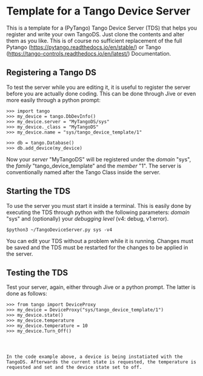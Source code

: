 # Template for a Tango Device Server
This is a template for a (PyTango) Tango Device Server (TDS) that helps you register and write your own TangoDS. Just clone the contents and alter them as you like. This is of course no sufficient replacement of the full Pytango (https://pytango.readthedocs.io/en/stable/) or Tango (https://tango-controls.readthedocs.io/en/latest/) Documentation.

## Registering a Tango DS
To test the server while you are editing it, it is useful to register the server before you are actually done coding. This can be done through Jive or even more easily through a python prompt:

<pre>
<code>>>> import tango
>>> my_device = tango.DbDevInfo()
>>> my_device.server = "MyTangoDS/sys"
>>> my_device._class = "MyTangoDS"
>>> my_device.name = "sys/tango_device_template/1"

>>> db = tango.Database()
>>> db.add_device(my_device)</code>
</pre>

Now your <em>server</em> "MyTangoDS" will be registered under the <em>domain</em> "sys", the <em>family</em> "tango_device_template" and the <em>member</em> "1". The server is conventionally named after the Tango Class inside the server.

## Starting the TDS
To use the server you must start it inside a terminal. This is easily done by executing the TDS through python with the following parameters: <em>domain</em> "sys" and (optionally) your <em>debugging level</em> (v4: debug, v1:error).

<pre>
<code>$python3 ~/TangoDeviceServer.py sys -v4</code>
</pre>

You can edit your TDS without a problem while it is running. Changes must be saved and the TDS must be restarted for the changes to be applied in the server.

## Testing the TDS
Test your server, again, either through Jive or a python prompt. The latter is done as follows:

<pre>
<code>>>> from tango import DeviceProxy
>>> my_device = DeviceProxy("sys/tango_device_template/1")
>>> my_device.state()
>>> my_device.temperature
>>> my_device.temperature = 10
>>> my_device.Turn_Off()
</pre>

In the code example above, a device is being instatiated with the TangoDS. Afterwards the current state is requested, the temperature is requested and set and the device state set to off.
